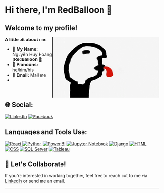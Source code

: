# Hi there, I'm RedBalloon 🎈

## Welcome to my profile!

<img align="right" alt="Nguyễn Huy Hoàng" src="https://github.com/RedBallooon/RedBalloon/blob/70410fc9b264743dd15be5f6c6a09b38f1617432/img/Balloon_GIF.gif" width="350px" height="200"/>

**A little bit about me:**

- 🌟 **My Name:** Nguyễn Huy Hoàng (**RedBalloon 🎈**)
- 🌈 **Pronouns:** he/him/his
- 📧 **Email:** [Mail me](mailto:phokyluat@gmail.com)
- 

</br>

## 🌐 Social:
[![LinkedIn](https://img.shields.io/badge/-LinkedIn-0A66C2?style=for-the-badge&logo=linkedin&logoColor=white&width=250)](https://www.linkedin.com/in/hoàng-nguyễn-huy-984203291/)
[![Facebook](https://img.shields.io/badge/-Facebook-1877F2?style=for-the-badge&logo=facebook&logoColor=white&width=250)](https://www.facebook.com/RedBalloonnnn)
</br>

## Languages and Tools Use:
[![React](https://img.shields.io/badge/-React-61DAFB?style=for-the-badge&logo=react&logoColor=white&width=200)](https://reactjs.org/)
[![Python](https://img.shields.io/badge/-Python-3776AB?style=for-the-badge&logo=python&logoColor=white&width=200)](https://www.python.org/)
[![Power BI](https://img.shields.io/badge/-Power%20BI-F2C811?style=for-the-badge&logo=powerbi&logoColor=white&width=200)](https://powerbi.microsoft.com/)
[![Jupyter Notebook](https://img.shields.io/badge/-Jupyter%20Notebook-F37626?style=for-the-badge&logo=jupyter&logoColor=white&width=200)](https://jupyter.org/)
[![Django](https://img.shields.io/badge/-Django-092E20?style=for-the-badge&logo=django&logoColor=white&width=200)](https://www.djangoproject.com/)
[![HTML](https://img.shields.io/badge/-HTML-E34F26?style=for-the-badge&logo=html5&logoColor=white&width=200)](https://developer.mozilla.org/en-US/docs/Web/HTML)
[![CSS](https://img.shields.io/badge/-CSS-1572B6?style=for-the-badge&logo=css3&logoColor=white&width=200)](https://developer.mozilla.org/en-US/docs/Web/CSS)
[![SQL Server](https://img.shields.io/badge/-SQL%20Server-CC2927?style=for-the-badge&logo=microsoft-sql-server&logoColor=white&width=200)](https://www.microsoft.com/en-us/sql-server)
[![Tableau](https://img.shields.io/badge/-Tableau-E97627?style=for-the-badge&logo=tableau&logoColor=white&width=200)](https://www.tableau.com/)


## 📣 Let's Collaborate!

If you're interested in working together, feel free to reach out to me via [LinkedIn](https://www.linkedin.com/in/hoàng-nguyễn-huy-984203291/) or send me an email.

---

